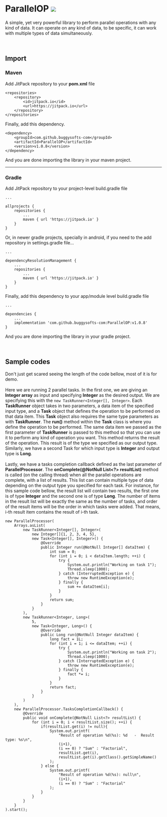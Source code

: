 # ParallelOP [![](https://jitpack.io/v/buggysofts-com/ParallelOP.svg)](https://jitpack.io/#buggysofts-com/ParallelOP)

A simple, yet very powerful library to perform parallel operations with any kind of data. It can operate on any kind of data, to be specific, it can work with multiple types of data simultaneously.

<br />

## Import

### Maven

Add JitPack repository to your <b>pom.xml</b> file
```
<repositories>
    <repository>
        <id>jitpack.io</id>
        <url>https://jitpack.io</url>
    </repository>
</repositories>
```

Finally, add this dependency.
```
<dependency>
    <groupId>com.github.buggysofts-com</groupId>
    <artifactId>ParallelOP</artifactId>
    <version>v1.0.8</version>
</dependency>
```
And you are done importing the library in your maven project.

<hr style="height:1px;">

### Gradle

Add JitPack repository to your project-level build.gradle file
```
...

allprojects {
    repositories {
        ...
        maven { url 'https://jitpack.io' }
    }
}
```

Or, in newer gradle projects, specially in android, if you need to the add repository in settings.gradle file...
```
...

dependencyResolutionManagement {
    ...
    repositories {
        ...
        maven { url 'https://jitpack.io' }
    }
}
```
Finally, add this dependency to your app/module level build.gradle file
```
...

dependencies {
    ...
    implementation 'com.github.buggysofts-com:ParallelOP:v1.0.8'
}
```
And you are done importing the library in your gradle project.

<br />

## Sample codes
Don't just get scared seeing the length of the code bellow, most of it is for demo.
<br />
<br />
Here we are running 2 parallel tasks. In the first one, we are giving an <b>Integer array</b> as input and specifying <b>Integer</b> as the desired output. We are specifying this with the ```new TaskRunner<Integer[], Integer>```. Each <b>TaskRunner</b> object takes in two parameters, a data item of the specified input type, and a <b>Task</b> object that defines the operation to be performed on that data item. This <b>Task</b> object also requires the same type parameters as with <b>TaskRunner</b>. The <b>run()</b> method within the <b>Task</b> class is where you define the operation to be performed. The same data item we passed as the first parameter of <b>TaskRunner</b> is passed to this method so that you can use it to perform any kind of operation you want. This method returns the result of the operation. This result is of the type we specified as our output type. Similarly, we have a second Task for which input type is <b>Integer</b> and output type is <b>Long</b>.
<br />
<br />
Lastly, we have a tasks completion callback defined as the last parameter of <b>ParallelProcessor</b>. The <b>onComplete(@NotNull List<?> resultList)</b> method is called (on the calling thread) when all the parallel operations are complete, with a list of results. This list can contain multiple type of data depending on the output type you specified for each task. For instance, for this sample code bellow, the result list will contain two results, the first one is of type <b>Integer</b> and the second one is of type <b>Long</b>. The number of items in the result list will be exactly the same as the number of tasks, and order of the result items will be the order in which tasks were added. That means, i-th result item contains the result of i-th task.
```
new ParallelProcessor(
    Arrays.asList(
        new TaskRunner<Integer[], Integer>(
            new Integer[]{1, 2, 3, 4, 5},
            new Task<Integer[], Integer>() {
                @Override
                public Integer run(@NotNull Integer[] dataItem) {
                    int sum = 0;
                    for (int i = 0; i < dataItem.length; ++i) {
                        try {
                            System.out.println("Working on task 1");
                            Thread.sleep(1000);
                        } catch (InterruptedException e) {
                            throw new RuntimeException(e);
                        } finally {
                            sum += dataItem[i];
                        }
                    }
                    return sum;
                }
            }
        ),
        new TaskRunner<Integer, Long>(
            5,
            new Task<Integer, Long>() {
                @Override
                public Long run(@NotNull Integer dataItem) {
                    long fact = 1L;
                    for (int i = 1; i <= dataItem; ++i) {
                        try {
                            System.out.println("Working on task 2");
                            Thread.sleep(1000);
                        } catch (InterruptedException e) {
                            throw new RuntimeException(e);
                        } finally {
                            fact *= i;
                        }
                    }
                    return fact;
                }
            }
        )
    ),
    new ParallelProcessor.TasksCompletionCallback() {
        @Override
        public void onComplete(@NotNull List<?> resultList) {
            for (int i = 0; i < resultList.size(); ++i) {
                if(resultList.get(i) != null){
                    System.out.printf(
                        "Result of operation %d(%s): %d   -  Result type: %s\n",
                        (i+1),
                        (i == 0) ? "Sum" : "Factorial",
                        resultList.get(i),
                        resultList.get(i).getClass().getSimpleName()
                    );
                } else {
                    System.out.printf(
                        "Result of operation %d(%s): null\n",
                        (i+1),
                        (i == 0) ? "Sum" : "Factorial"
                    );
                }
            }
        }
    }
).start();
```